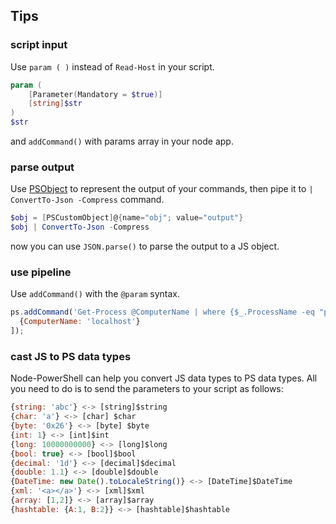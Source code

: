 Tips
------
### script input
Use `param ( )` instead of `Read-Host` in your script.
```PowerShell
param (
    [Parameter(Mandatory = $true)]
    [string]$str
)
$str
```
and `addCommand()` with params array in your node app.

### parse output
Use [PSObject](https://devopscollective.gitbooks.io/the-big-book-of-powershell-gotchas/content/manuscript/new-object_psobject_vs_pscustomobject.html) to represent the output of your commands,
then pipe it to `| ConvertTo-Json -Compress` command.
```PowerShell
$obj = [PSCustomObject]@{name="obj"; value="output"}
$obj | ConvertTo-Json -Compress
```
now you can use `JSON.parse()` to parse the output to a JS object.

### use pipeline
Use `addCommand()` with the `@param` syntax.
```javascript
ps.addCommand('Get-Process @ComputerName | where {$_.ProcessName -eq "powershell"}', [
  {ComputerName: 'localhost'}
]);
```

### cast JS to PS data types
Node-PowerShell can help you convert JS data types to PS data types.
All you need to do is to send the parameters to your script as follows:
```javascript
{string: 'abc'} <-> [string]$string
{char: 'a'} <-> [char] $char
{byte: '0x26'} <-> [byte] $byte
{int: 1} <-> [int]$int
{long: 10000000000} <-> [long]$long
{bool: true} <-> [bool]$bool
{decimal: '1d'} <-> [decimal]$decimal
{double: 1.1} <-> [double]$double
{DateTime: new Date().toLocaleString()} <-> [DateTime]$DateTime
{xml: '<a></a>'} <-> [xml]$xml
{array: [1,2]} <-> [array]$array
{hashtable: {A:1, B:2}} <-> [hashtable]$hashtable
```
